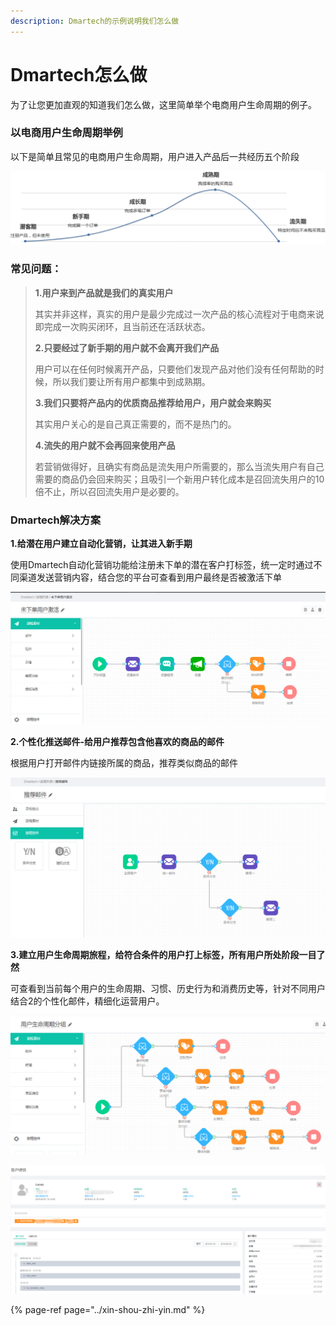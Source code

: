 ```yaml
---
description: Dmartech的示例说明我们怎么做
---
```


# Dmartech怎么做

为了让您更加直观的知道我们怎么做，这里简单举个电商用户生命周期的例子。

### **以电商用户生命周期举例**

以下是简单且常见的电商用户生命周期，用户进入产品后一共经历五个阶段

![](../.gitbook/assets/new_page_1.png)

### 常见问题：

> **1.用户来到产品就是我们的真实用户**
>
> 其实并非这样，真实的用户是最少完成过一次产品的核心流程对于电商来说即完成一次购买闭环，且当前还在活跃状态。
>
> **2.只要经过了新手期的用户就不会离开我们产品**
>
> 用户可以在任何时候离开产品，只要他们发现产品对他们没有任何帮助的时候，所以我们要让所有用户都集中到成熟期。
>
> **3.我们只要将产品内的优质商品推荐给用户，用户就会来购买**
>
> 其实用户关心的是自己真正需要的，而不是热门的。
>
> **4.流失的用户就不会再回来使用产品**
>
> 若营销做得好，且确实有商品是流失用户所需要的，那么当流失用户有自己需要的商品仍会回来购买；且吸引一个新用户转化成本是召回流失用户的10倍不止，所以召回流失用户是必要的。

### Dmartech解决方案

**1.给潜在用户建立自动化营销，让其进入新手期**

使用Dmartech自动化营销功能给注册未下单的潜在客户打标签，统一定时通过不同渠道发送营销内容，结合您的平台可查看到用户最终是否被激活下单

![](../.gitbook/assets/2.png)

**2.个性化推送邮件-给用户推荐包含他喜欢的商品的邮件**

根据用户打开邮件内链接所属的商品，推荐类似商品的邮件

![](../.gitbook/assets/3.png)

**3.建立用户生命周期旅程，给符合条件的用户打上标签，所有用户所处阶段一目了然**

可查看到当前每个用户的生命周期、习惯、历史行为和消费历史等，针对不同用户结合2的个性化邮件，精细化运营用户。

![](../.gitbook/assets/4.png)

![](../.gitbook/assets/1.png)

{% page-ref page="../xin-shou-zhi-yin.md" %}




